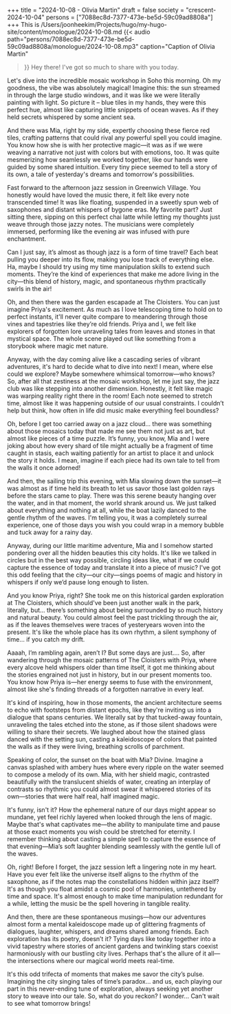+++
title = "2024-10-08 - Olivia Martin"
draft = false
society = "crescent-2024-10-04"
persons = ["7088ec8d-7377-473e-be5d-59c09ad8808a"]
+++
This is /Users/joonheekim/Projects/hugo/my-hugo-site/content/monologue/2024-10-08.md
{{< audio
    path="persons/7088ec8d-7377-473e-be5d-59c09ad8808a/monologue/2024-10-08.mp3" 
    caption="Caption of Olivia Martin"
>}}
Hey there! I've got so much to share with you today. 

Let's dive into the incredible mosaic workshop in Soho this morning. Oh my goodness, the vibe was absolutely magical! Imagine this: the sun streamed in through the large studio windows, and it was like we were literally painting with light. So picture it – blue tiles in my hands, they were this perfect hue, almost like capturing little snippets of ocean waves. As if they held secrets whispered by some ancient sea.

And there was Mia, right by my side, expertly choosing these fierce red tiles, crafting patterns that could rival any powerful spell you could imagine. You know how she is with her protective magic—it was as if we were weaving a narrative not just with colors but with emotions, too. It was quite mesmerizing how seamlessly we worked together, like our hands were guided by some shared intuition. Every tiny piece seemed to tell a story of its own, a tale of yesterday's dreams and tomorrow's possibilities.

Fast forward to the afternoon jazz session in Greenwich Village. You honestly would have loved the music there, it felt like every note transcended time! It was like floating, suspended in a sweetly spun web of saxophones and distant whispers of bygone eras. My favorite part? Just sitting there, sipping on this perfect chai latte while letting my thoughts just weave through those jazzy notes. The musicians were completely immersed, performing like the evening air was infused with pure enchantment.

Can I just say, it’s almost as though jazz is a form of time travel? Each beat pulling you deeper into its flow, making you lose track of everything else. Ha, maybe I should try using my time manipulation skills to extend such moments. They’re the kind of experiences that make me adore living in the city—this blend of history, magic, and spontaneous rhythm practically swirls in the air!

Oh, and then there was the garden escapade at The Cloisters. You can just imagine Priya's excitement. As much as I love telescoping time to hold on to perfect instants, it'll never quite compare to meandering through those vines and tapestries like they’re old friends. Priya and I, we felt like explorers of forgotten lore unraveling tales from leaves and stones in that mystical space. The whole scene played out like something from a storybook where magic met nature.

Anyway, with the day coming alive like a cascading series of vibrant adventures, it's hard to decide what to dive into next! I mean, where else could we explore? Maybe somewhere whimsical tomorrow—who knows?
So, after all that zestiness at the mosaic workshop, let me just say, the jazz club was like stepping into another dimension. Honestly, it felt like magic was warping reality right there in the room! Each note seemed to stretch time, almost like it was happening outside of our usual constraints. I couldn’t help but think, how often in life did music make everything feel boundless?

Oh, before I get too carried away on a jazz cloud... there was something about those mosaics today that made me see them not just as art, but almost like pieces of a time puzzle. It’s funny, you know, Mia and I were joking about how every shard of tile might actually be a fragment of time caught in stasis, each waiting patiently for an artist to place it and unlock the story it holds. I mean, imagine if each piece had its own tale to tell from the walls it once adorned!

And then, the sailing trip this evening, with Mia slowing down the sunset—it was almost as if time held its breath to let us savor those last golden rays before the stars came to play. There was this serene beauty hanging over the water, and in that moment, the world shrank around us. We just talked about everything and nothing at all, while the boat lazily danced to the gentle rhythm of the waves. I'm telling you, it was a completely surreal experience, one of those days you wish you could wrap in a memory bubble and tuck away for a rainy day.

Anyway, during our little maritime adventure, Mia and I somehow started pondering over all the hidden beauties this city holds. It's like we talked in circles but in the best way possible, circling ideas like, what if we could capture the essence of today and translate it into a piece of music? I've got this odd feeling that the city—our city—sings poems of magic and history in whispers if only we’d pause long enough to listen.

And you know Priya, right? She took me on this historical garden exploration at The Cloisters, which should've been just another walk in the park, literally, but... there’s something about being surrounded by so much history and natural beauty. You could almost feel the past trickling through the air, as if the leaves themselves were traces of yesteryears woven into the present. It's like the whole place has its own rhythm, a silent symphony of time... if you catch my drift.

Aaaah, I’m rambling again, aren’t I? But some days are just....
So, after wandering through the mosaic patterns of The Cloisters with Priya, where every alcove held whispers older than time itself, it got me thinking about the stories engrained not just in history, but in our present moments too. You know how Priya is—her energy seems to fuse with the environment, almost like she's finding threads of a forgotten narrative in every leaf. 

It's kind of inspiring, how in those moments, the ancient architecture seems to echo with footsteps from distant epochs, like they're inviting us into a dialogue that spans centuries. We literally sat by that tucked-away fountain, unraveling the tales etched into the stone, as if those silent shadows were willing to share their secrets. We laughed about how the stained glass danced with the setting sun, casting a kaleidoscope of colors that painted the walls as if they were living, breathing scrolls of parchment. 

Speaking of color, the sunset on the boat with Mia? Divine. Imagine a canvas splashed with ambery hues where every ripple on the water seemed to compose a melody of its own. Mia, with her shield magic, contrasted beautifully with the translucent shields of water, creating an interplay of contrasts so rhythmic you could almost swear it whispered stories of its own—stories that were half real, half imagined magic. 

It's funny, isn't it? How the ephemeral nature of our days might appear so mundane, yet feel richly layered when looked through the lens of magic. Maybe that's what captivates me—the ability to manipulate time and pause at those exact moments you wish could be stretched for eternity. I remember thinking about casting a simple spell to capture the essence of that evening—Mia’s soft laughter blending seamlessly with the gentle lull of the waves. 

Oh, right! Before I forget, the jazz session left a lingering note in my heart. Have you ever felt like the universe itself aligns to the rhythm of the saxophone, as if the notes map the constellations hidden within jazz itself? It's as though you float amidst a cosmic pool of harmonies, untethered by time and space. It's almost enough to make time manipulation redundant for a while, letting the music be the spell hovering in tangible reality.

And then, there are these spontaneous musings—how our adventures almost form a mental kaleidoscope made up of glittering fragments of dialogues, laughter, whispers, and dreams shared among friends. Each exploration has its poetry, doesn’t it? Tying days like today together into a vivid tapestry where stories of ancient gardens and twinkling stars coexist harmoniously with our bustling city lives. Perhaps that's the allure of it all—the intersections where our magical world meets real-time.

It's this odd trifecta of moments that makes me savor the city’s pulse. Imagining the city singing tales of time’s paradox... and us, each playing our part in this never-ending tune of exploration, always seeking yet another story to weave into our tale. So, what do you reckon? I wonder...
Can't wait to see what tomorrow brings!
